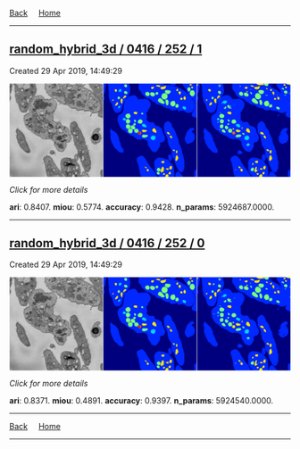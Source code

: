 
[Back](..)&nbsp;&nbsp;&nbsp;&nbsp;&nbsp;[Home](https://leapmanlab.github.io/snapshots)

---

<div class="summary"><a href="1"><h2>random_hybrid_3d / 0416 / 252 / 1</h2></a><p>Created 29 Apr 2019, 14:49:29
</p><a href="1"><img src="1/media/summary.png" align="center"></a><p>
<i>Click for more details</i>
</p></div>

**ari**: 0.8407. **miou**: 0.5774. **accuracy**: 0.9428. **n_params**: 5924687.0000. 

---

<div class="summary"><a href="0"><h2>random_hybrid_3d / 0416 / 252 / 0</h2></a><p>Created 29 Apr 2019, 14:49:29
</p><a href="0"><img src="0/media/summary.png" align="center"></a><p>
<i>Click for more details</i>
</p></div>

**ari**: 0.8371. **miou**: 0.4891. **accuracy**: 0.9397. **n_params**: 5924540.0000. 

---

[Back](..)&nbsp;&nbsp;&nbsp;&nbsp;&nbsp;[Home](https://leapmanlab.github.io/snapshots)

---